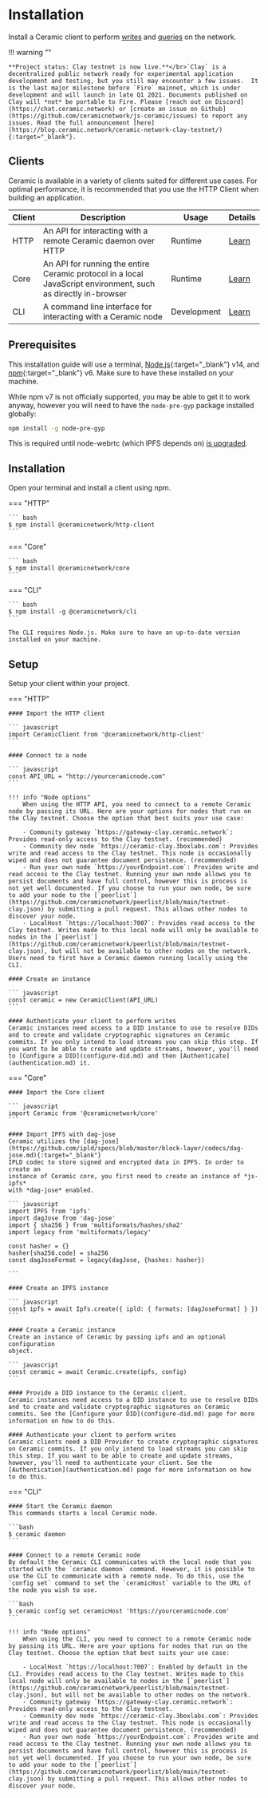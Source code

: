# Installation
Install a Ceramic client to perform [writes](./writes.md) and [queries](./queries.md) on the network.

!!! warning ""
    
    **Project status: Clay testnet is now live.**</br>`Clay` is a decentralized public network ready for experimental application development and testing, but you still may encounter a few issues.  It is the last major milestone before `Fire` mainnet, which is under development and will launch in late Q1 2021. Documents published on Clay will *not* be portable to Fire. Please [reach out on Discord](https://chat.ceramic.network) or [create an issue on Github](https://github.com/ceramicnetwork/js-ceramic/issues) to report any issues. Read the full announcement [here](https://blog.ceramic.network/ceramic-network-clay-testnet/){:target="_blank"}.


## **Clients**
Ceramic is available in a variety of clients suited for different use cases. For optimal performance, it is recommended that you use the HTTP Client when building an application.

Client | Description | Usage | Details |
| ------ | ----- | ---- | --- |
| HTTP | An API for interacting with a remote Ceramic daemon over HTTP | Runtime | [Learn](../reference/javascript/clients.md) |
| Core | An API for running the entire Ceramic protocol in a local JavaScript environment, such as directly in-browser | Runtime | [Learn](../reference/javascript/clients.md) |
| CLI | A command line interface for interacting with a Ceramic node | Development | [Learn](../reference/javascript/clients.md) |

## **Prerequisites**

This installation guide will use a terminal, [Node.js](https://nodejs.org/en/){:target="_blank"} v14, and [npm](https://www.npmjs.com/get-npm){:target="_blank"} v6. Make sure to have these installed on your machine.

While npm v7 is not officially supported, you may be able to get it to work anyway, however you will need to have the `node-pre-gyp` package installed globally:
```bash
npm install -g node-pre-gyp
```
This is required until node-webrtc (which IPFS depends on) [is upgraded](https://github.com/node-webrtc/node-webrtc/pull/694).

## **Installation**
Open your terminal and install a client using npm.

=== "HTTP"

    ``` bash
    $ npm install @ceramicnetwork/http-client
    ```

=== "Core"

    ``` bash
    $ npm install @ceramicnetwork/core
    ```

=== "CLI"

    ``` bash
    $ npm install -g @ceramicnetwork/cli
    ```

    The CLI requires Node.js. Make sure to have an up-to-date version installed on your machine.

## **Setup**
Setup your client within your project.

=== "HTTP"

    #### Import the HTTP client

    ``` javascript
    import CeramicClient from '@ceramicnetwork/http-client'
    ```

    #### Connect to a node

    ``` javascript
    const API_URL = "http://yourceramicnode.com"
    ```
    
    !!! info "Node options"
        When using the HTTP API, you need to connect to a remote Ceramic node by passing its URL. Here are your options for nodes that run on the Clay testnet. Choose the option that best suits your use case:
        
        - Community gateway `https://gateway-clay.ceramic.network`: Provides read-only access to the Clay testnet. (recommended)
        - Community dev node `https://ceramic-clay.3boxlabs.com`: Provides write and read access to the Clay testnet. This node is occasionally wiped and does not guarantee document persistence. (recommended)
        - Run your own node `https://yourEndpoint.com`: Provides write and read access to the Clay testnet. Running your own node allows you to persist documents and have full control, however this is process is not yet well documented. If you choose to run your own node, be sure to add your node to the [`peerlist`](https://github.com/ceramicnetwork/peerlist/blob/main/testnet-clay.json) by submitting a pull request. This allows other nodes to discover your node.
        - LocalHost `https://localhost:7007`: Provides read access to the Clay testnet. Writes made to this local node will only be available to nodes in the [`peerlist`](https://github.com/ceramicnetwork/peerlist/blob/main/testnet-clay.json), but will not be available to other nodes on the network. Users need to first have a Ceramic daemon running locally using the CLI.

    #### Create an instance

    ``` javascript
    const ceramic = new CeramicClient(API_URL)
    ```

    #### Authenticate your client to perform writes
    Ceramic instances need access to a DID instance to use to resolve DIDs and to create and validate cryptographic signatures on Ceramic commits. If you only intend to load streams you can skip this step. If you want to be able to create and update streams, however, you'll need to [Configure a DID](configure-did.md) and then [Authenticate](authentication.md) it.

=== "Core"

    #### Import the Core client

    ``` javascript
    import Ceramic from '@ceramicnetwork/core'
    ```

    #### Import IPFS with dag-jose
    Ceramic utilizes the [dag-jose](https://github.com/ipld/specs/blob/master/block-layer/codecs/dag-jose.md){:target="_blank"}
    IPLD codec to store signed and encrypted data in IPFS. In order to create an
    instance of Ceramic core, you first need to create an instance of *js-ipfs*
    with *dag-jose* enabled.

    ``` javascript
    import IPFS from 'ipfs'
    import dagJose from 'dag-jose'
    import { sha256 } from 'multiformats/hashes/sha2'
    import legacy from 'multiformats/legacy'

    const hasher = {}
    hasher[sha256.code] = sha256
    const dagJoseFormat = legacy(dagJose, {hashes: hasher})

    ```

    #### Create an IPFS instance

    ``` javascript
    const ipfs = await Ipfs.create({ ipld: { formats: [dagJoseFormat] } })
    ```

    #### Create a Ceramic instance
    Create an instance of Ceramic by passing ipfs and an optional configuration
    object.

    ``` javascript
    const ceramic = await Ceramic.create(ipfs, config)
    ```

    #### Provide a DID instance to the Ceramic client.
    Ceramic instances need access to a DID instance to use to resolve DIDs and to create and validate cryptographic signatures on Ceramic commits. See the [Configure your DID](configure-did.md) page for more information on how to do this.

    #### Authenticate your client to perform writes
    Ceramic clients need a DID Provider to create cryptographic signatures on Ceramic commits. If you only intend to load streams you can skip this step. If you want to be able to create and update streams, however, you'll need to authenticate your client. See the [Authentication](authentication.md) page for more information on how to do this.


=== "CLI"

    #### Start the Ceramic daemon
    This commands starts a local Ceramic node.

    ```bash
    $ ceramic daemon
    ```

    #### Connect to a remote Ceramic node
    By default the Ceramic CLI communicates with the local node that you started with the `ceramic daemon` command. However, it is possible to use the CLI to communicate with a remote node. To do this, use the `config set` command to set the `ceramicHost` variable to the URL of the node you wish to use.

    ```bash
    $ ceramic config set ceramicHost 'https://yourceramicnode.com'
    ```

    !!! info "Node options"
        When using the CLI, you need to connect to a remote Ceramic node by passing its URL. Here are your options for nodes that run on the Clay testnet. Choose the option that best suits your use case:
        
        - LocalHost `https://localhost:7007`: Enabled by default in the CLI. Provides read access to the Clay testnet. Writes made to this local node will only be available to nodes in the [`peerlist`](https://github.com/ceramicnetwork/peerlist/blob/main/testnet-clay.json), but will not be available to other nodes on the network.
        - Community gateway `https://gateway-clay.ceramic.network`: Provides read-only access to the Clay testnet.
        - Community dev node `https://ceramic-clay.3boxlabs.com`: Provides write and read access to the Clay testnet. This node is occasionally wiped and does not guarantee document persistence. (recommended)
        - Run your own node `https://yourEndpoint.com`: Provides write and read access to the Clay testnet. Running your own node allows you to persist documents and have full control, however this is process is not yet well documented. If you choose to run your own node, be sure to add your node to the [`peerlist`](https://github.com/ceramicnetwork/peerlist/blob/main/testnet-clay.json) by submitting a pull request. This allows other nodes to discover your node.

</br>
</br>
</br>
